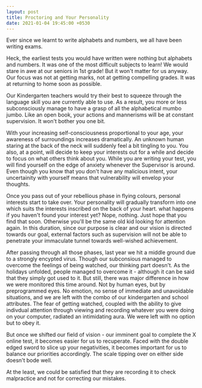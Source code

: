 ```yaml
---
layout: post
title: Proctoring and Your Personality
date: 2021-01-04 19:45:00 +0530
---
```


Ever since we learnt to write alphabets and numbers, we all have been writing exams.    

Heck, the earliest tests you would have written were nothing but alphabets and numbers. It was one of the most difficult subjects to learn!
We would stare in awe at our seniors in 1st grade! But it won't matter for us anyway. Our focus was not at getting marks, not at getting compelling grades. It was at returning to home soon as possible.  

Our Kindergarten teachers would try their best to squeeze through the language skill you are currently able to use. As a result, you more or less subconsciously manage to have a grasp of all the alphabetical mumbo jumbo. Like an open book, your actions and mannerisms will be at constant supervision. It won't bother you one bit.  

With your increasing self-consciousness proportional to your age, your awareness of surroundings increases dramatically. An unknown human staring at the back of the neck will suddenly feel a bit tingling to you. You also, at a point, will decide to keep your interests out for a while and decide to focus on what others think about you. While you are writing your test, you will find yourself on the edge of anxiety whenever the Supervisor is around. Even though you know that you don't have any malicious intent, your uncertainity with yourself means that vulnerability will envelop your thoughts. 

Once you pass out of your rebellious phase in flying colours, personal interests start to take over. Your personality will gradually transform into one which suits the interests inscribed on the back of your heart. what happens if you haven't found your interest yet? Nope, nothing. Just hope that you find that soon. Otherwise you'll be the same old kid looking for attention again. In this duration, since our purpose is clear and our vision is directed towards our goal, external factors such as supervision will not be able to penetrate your immaculate tunnel towards well-wished achievement.  

After passing through all those phases, last year we hit a middle ground due to a strongly encypted virus. Though our subconsious managed to overcome the feelings of being watched, our thinking part doesn't. As the holidays unfolded, people managed to overcome it - although it can be said that they simply got used to it. But still, there was major difference in how we were monitored this time around. Not by human eyes, but by preprogrammed eyes. No emotion, no sense of immediate and unavoidable situations, and we are left with the combo of our kindergarten and school attributes. The fear of getting watched, coupled with the ability to give indivdual attention through viewing and recording whatever you were doing on your computer, radiated an intimidating aura. We were left with no option but to obey it.  

But once we shifted our field of vision - our imminent goal to complete the X online test, it becomes easier for us to recuperate. Faced with the double edged sword to slice up your negativities, it becomes important for us to balance our priorities accordingly. The scale tipping over on either side doesn't bode well.

At the least, we could be satisfied that they are recording it to check malpractice and not for correcting our mistakes.